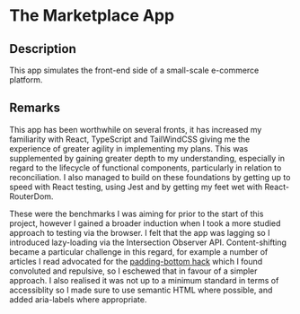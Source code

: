 # The Marketplace App


## Description

This app simulates the front-end side of a small-scale e-commerce platform.


## Remarks 

This app has been worthwhile on several fronts, it has increased my familiarity with React, TypeScript and 
TailWindCSS giving me the experience of greater agility in implementing my plans. This was supplemented by 
gaining greater depth to my understanding, especially in regard to the lifecycle of functional components, 
particularly in relation to reconciliation. I also managed to build on these foundations by getting up to 
speed with React testing, using Jest and by getting my feet wet with React-RouterDom.



These were the benchmarks I was aiming for prior to the start of this project, however I gained a broader 
induction when I took a more studied approach  to testing via the browser. I felt that the app was lagging 
so I introduced lazy-loading via the Intersection Observer API. Content-shifting became a particular challenge
in this regard, for example a number of articles I read advocated for the [padding-bottom hack](https://www.smashingmagazine.com/2016/08/ways-to-reduce-content-shifting-on-page-load/)
which I found convoluted and repulsive, so I eschewed that in favour of a simpler approach. I also realised it was 
not up to a minimum standard in terms of accessiblity so I made sure to use semantic HTML where possible, and added 
aria-labels where appropriate. 









